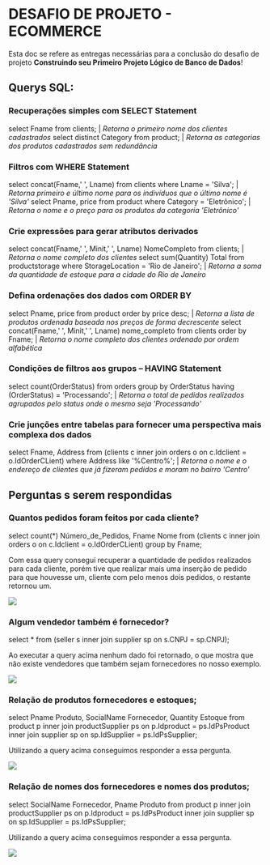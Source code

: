 # DESAFIO DE PROJETO - ECOMMERCE

Esta doc se refere as entregas necessárias para a conclusão do desafio de projeto **Construindo seu Primeiro Projeto Lógico de Banco de Dados**!

## Querys SQL:

### Recuperações simples com SELECT Statement
select Fname from clients; | *Retorna o primeiro nome dos clientes cadastrados*
select distinct Category from product; | *Retorna as categorias dos produtos cadastrados sem redundância*

### Filtros com WHERE Statement
select concat(Fname,' ', Lname) from clients where Lname = 'Silva'; | *Retorna primeiro e último nome para os indivíduos que o último nome é 'Silva'* 
select Pname, price from product where Category = 'Eletrônico'; | *Retorna o nome e o preço para os produtos da categoria 'Eletrônico'*

### Crie expressões para gerar atributos derivados
select concat(Fname,' ', Minit,' ', Lname) NomeCompleto from clients; | *Retorna o nome completo dos clientes*
select sum(Quantity) Total from productstorage where StorageLocation = 'Rio de Janeiro'; | *Retorna a soma da quantidade de estoque para a cidade do Rio de Janeiro*

### Defina ordenações dos dados com ORDER BY
select Pname, price from product order by price desc; | *Retorna a lista de produtos ordenada baseada nos preços de forma decrescente*
select concat(Fname,' ', Minit,' ', Lname) nome_completo from clients order by Fname; | *Retorna o nome completo dos clientes ordenado por ordem alfabética*

### Condições de filtros aos grupos – HAVING Statement
select count(OrderStatus) from orders group by OrderStatus having (OrderStatus) = 'Processando'; | *Retorna o total de pedidos realizados agrupados pelo status onde o mesmo seja 'Processando'*

### Crie junções entre tabelas para fornecer uma perspectiva mais complexa dos dados
select Fname, Address from (clients c inner join orders o on c.Idclient = o.IdOrderCLient) where Address like '%Centro%'; | *Retorna o nome e o endereço de clientes que já fizeram pedidos e moram no bairro 'Centro'*

## Perguntas s serem respondidas

### Quantos pedidos foram feitos por cada cliente?
select count(*) Número_de_Pedidos, Fname Nome from (clients c inner join orders o on c.Idclient = o.IdOrderCLient) group by Fname;

Com essa query consegui recuperar a quantidade de pedidos realizados para cada cliente, porém tive que realizar mais uma inserção de pedido para que houvesse um, cliente com pelo menos dois pedidos, o restante retornou um.

<img src="/img_reademe/pedidos_por_clientes.png">

### Algum vendedor também é fornecedor?
select * from (seller s inner join supplier sp on s.CNPJ = sp.CNPJ);

Ao executar a query acima nenhum dado foi retornado, o que mostra que não existe vendedores que também sejam fornecedores no nosso exemplo.

<img src="/img_reademe/fornecedores_vendedores.png">

### Relação de produtos fornecedores e estoques;
select Pname Produto, SocialName Fornecedor, Quantity Estoque from product p 
	inner join productSupplier ps on p.Idproduct = ps.IdPsProduct
    inner join supplier sp on sp.IdSupplier = ps.IdPsSupplier;

Utilizando a query acima conseguimos responder a essa pergunta.

<img src="/img_reademe/produtos_fornecedores_estoques.png">

### Relação de nomes dos fornecedores e nomes dos produtos;
select SocialName Fornecedor, Pname Produto from product p 
	inner join productSupplier ps on p.Idproduct = ps.IdPsProduct
    inner join supplier sp on sp.IdSupplier = ps.IdPsSupplier;

Utilizando a query acima conseguimos responder a essa pergunta.  

<img src="/img_reademe/fornecedores_vendedores.png">